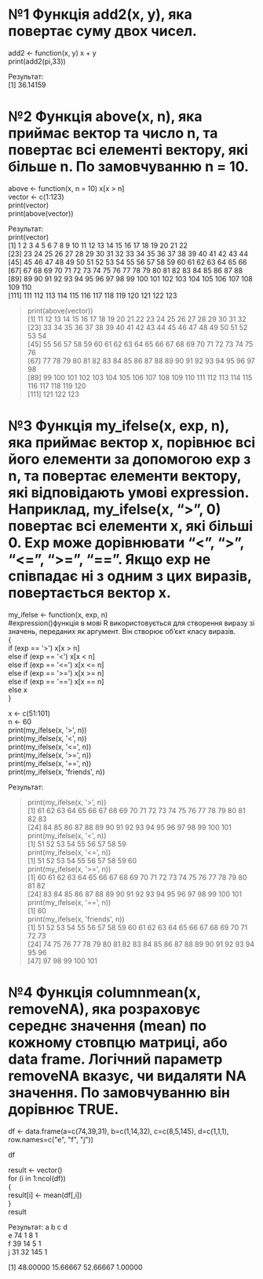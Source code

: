 # №1 Функція add2(x, y), яка повертає суму двох чисел.   


add2 <- function(x, y) x + y   
print(add2(pi,33))   

Результат:   
[1] 36.14159   

# №2 Функція above(x, n), яка приймає вектор та число n, та повертає всі елементі вектору, які більше n. По замовчуванню n = 10.   


above <- function(x, n = 10) x[x > n]   
vector <- c(1:123)   
print(vector)   
print(above(vector))   

Результат:   
print(vector)   
  [1]   1   2   3   4   5   6   7   8   9  10  11  12  13  14  15  16  17  18  19  20  21  22   
 [23]  23  24  25  26  27  28  29  30  31  32  33  34  35  36  37  38  39  40  41  42  43  44   
 [45]  45  46  47  48  49  50  51  52  53  54  55  56  57  58  59  60  61  62  63  64  65  66   
 [67]  67  68  69  70  71  72  73  74  75  76  77  78  79  80  81  82  83  84  85  86  87  88   
 [89]  89  90  91  92  93  94  95  96  97  98  99 100 101 102 103 104 105 106 107 108 109 110   
[111] 111 112 113 114 115 116 117 118 119 120 121 122 123   
> print(above(vector))   
  [1]  11  12  13  14  15  16  17  18  19  20  21  22  23  24  25  26  27  28  29  30  31  32   
 [23]  33  34  35  36  37  38  39  40  41  42  43  44  45  46  47  48  49  50  51  52  53  54   
 [45]  55  56  57  58  59  60  61  62  63  64  65  66  67  68  69  70  71  72  73  74  75  76   
 [67]  77  78  79  80  81  82  83  84  85  86  87  88  89  90  91  92  93  94  95  96  97  98   
 [89]  99 100 101 102 103 104 105 106 107 108 109 110 111 112 113 114 115 116 117 118 119 120   
[111] 121 122 123   

# №3 Функція my_ifelse(x, exp, n), яка приймає вектор x, порівнює всі його елементи за допомогою exp з n, та повертає елементи вектору, які відповідають умові expression. Наприклад, my_ifelse(x, “>”, 0) повертає всі елементи x, які більші 0. Exp може дорівнювати “<”, “>”, “<=”, “>=”, “==”. Якщо exp не співпадає ні з одним з цих виразів, повертається вектор x.   


my_ifelse <- function(x, exp, n)   
#expression()функція в мові R використовується для створення виразу зі значень, переданих як аргумент. Він створює об’єкт класу виразів.   
  {   
  if (exp == '>') x[x > n]   
  else if (exp == '<') x[x < n]   
  else if (exp == '<=') x[x <= n]   
  else if (exp == '>=') x[x >= n]   
  else if (exp == '==') x[x == n]   
  else x   
  }   
   
x <- c(51:101)   
n <- 60   
print(my_ifelse(x, '>', n))   
print(my_ifelse(x, '<', n))   
print(my_ifelse(x, '<=', n))   
print(my_ifelse(x, '>=', n))   
print(my_ifelse(x, '==', n))   
print(my_ifelse(x, 'friends', n))   

Результат:   
> print(my_ifelse(x, '>', n))   
 [1]  61  62  63  64  65  66  67  68  69  70  71  72  73  74  75  76  77  78  79  80  81  82  83   
[24]  84  85  86  87  88  89  90  91  92  93  94  95  96  97  98  99 100 101   
> print(my_ifelse(x, '<', n))   
[1] 51 52 53 54 55 56 57 58 59   
> print(my_ifelse(x, '<=', n))   
 [1] 51 52 53 54 55 56 57 58 59 60   
> print(my_ifelse(x, '>=', n))   
 [1]  60  61  62  63  64  65  66  67  68  69  70  71  72  73  74  75  76  77  78  79  80  81  82   
[24]  83  84  85  86  87  88  89  90  91  92  93  94  95  96  97  98  99 100 101   
> print(my_ifelse(x, '==', n))   
[1] 60   
> print(my_ifelse(x, 'friends', n))   
 [1]  51  52  53  54  55  56  57  58  59  60  61  62  63  64  65  66  67  68  69  70  71  72  73   
[24]  74  75  76  77  78  79  80  81  82  83  84  85  86  87  88  89  90  91  92  93  94  95  96   
[47]  97  98  99 100 101   


# №4 Функція columnmean(x, removeNA), яка розраховує середнє значення (mean) по кожному стовпцю матриці, або data frame. Логічний параметр removeNA вказує, чи видаляти NA значення. По замовчуванню він дорівнює TRUE.   

df <- data.frame(a=c(74,39,31), b=c(1,14,32), c=c(8,5,145), d=c(1,1,1), row.names=c("e", "f", "j"))   

df   
   
result <- vector()   
for (i in 1:ncol(df))      
{   
  result[i] <- mean(df[,i])   
}   
result   

   
Результат:
   a  b   c d   
e 74  1   8 1   
f 39 14   5 1   
j 31 32 145 1   
   
[1] 48.00000 15.66667 52.66667  1.00000   
